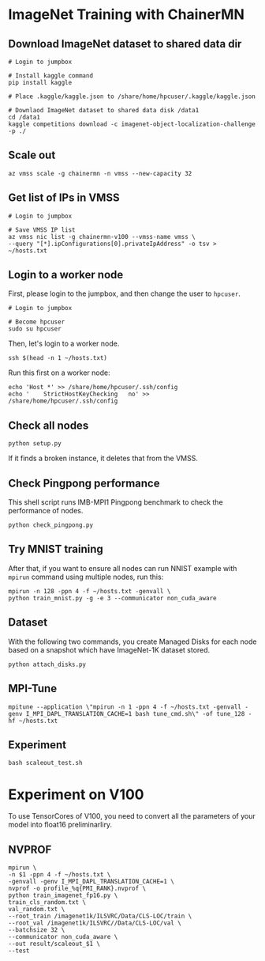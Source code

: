 # ImageNet Training with ChainerMN

## Download ImageNet dataset to shared data dir

```
# Login to jumpbox

# Install kaggle command
pip install kaggle

# Place .kaggle/kaggle.json to /share/home/hpcuser/.kaggle/kaggle.json

# Downlaod ImageNet dataset to shared data disk /data1
cd /data1
kaggle competitions download -c imagenet-object-localization-challenge -p ./
```

## Scale out

```
az vmss scale -g chainermn -n vmss --new-capacity 32
```

## Get list of IPs in VMSS

```
# Login to jumpbox

# Save VMSS IP list
az vmss nic list -g chainermn-v100 --vmss-name vmss \
--query "[*].ipConfigurations[0].privateIpAddress" -o tsv > ~/hosts.txt
```

## Login to a worker node

First, please login to the jumpbox, and then change the user to `hpcuser`.

```
# Login to jumpbox

# Become hpcuser
sudo su hpcuser
```

Then, let's login to a worker node.

```
ssh $(head -n 1 ~/hosts.txt)
```

Run this first on a worker node:

```
echo 'Host *' >> /share/home/hpcuser/.ssh/config
echo '    StrictHostKeyChecking   no' >> /share/home/hpcuser/.ssh/config
```

## Check all nodes

```
python setup.py
```

If it finds a broken instance, it deletes that from the VMSS.

## Check Pingpong performance

This shell script runs IMB-MPI1 Pingpong benchmark to check the performance of nodes.

```
python check_pingpong.py
```

## Try MNIST training

After that, if you want to ensure all nodes can run NNIST example
with `mpirun` command using multiple nodes, run this:

```
mpirun -n 128 -ppn 4 -f ~/hosts.txt -genvall \
python train_mnist.py -g -e 3 --communicator non_cuda_aware
```

## Dataset 

With the following two commands, you create Managed Disks for each node based on a snapshot which have ImageNet-1K dataset stored.

```
python attach_disks.py
```

## MPI-Tune

```
mpitune --application \"mpirun -n 1 -ppn 4 -f ~/hosts.txt -genvall -genv I_MPI_DAPL_TRANSLATION_CACHE=1 bash tune_cmd.sh\" -of tune_128 -hf ~/hosts.txt
```

## Experiment

```
bash scaleout_test.sh
```

# Experiment on V100

To use TensorCores of V100, you need to convert all the parameters of your model into float16 preliminarliry.

## NVPROF

```
mpirun \
-n $1 -ppn 4 -f ~/hosts.txt \
-genvall -genv I_MPI_DAPL_TRANSLATION_CACHE=1 \
nvprof -o profile_%q{PMI_RANK}.nvprof \
python train_imagenet_fp16.py \
train_cls_random.txt \
val_random.txt \
--root_train /imagenet1k/ILSVRC/Data/CLS-LOC/train \
--root_val /imagenet1k/ILSVRC//Data/CLS-LOC/val \
--batchsize 32 \
--communicator non_cuda_aware \
--out result/scaleout_$1 \
--test
```
